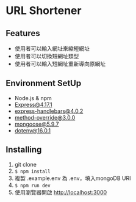 # URL Shortener
## Features
- 使用者可以輸入網址來縮短網址
- 使用者可以切換短網址類型
- 使用者可以輸入短網址重新導向原網址
## Environment SetUp
- Node.js & npm
- Express@4.17.1
- express-handlebars@4.0.2
- method-override@3.0.0
- mongoose@5.9.7
- dotenv@16.0.1
## Installing
1. git clone
2. ```$ npm install```
3. 複製 .example.env 為 .env，填入mongoDB URI
4. ```$ npm run dev```
5. 使用瀏覽器開啟 [http://localhost:3000](http://localhost:3000)
